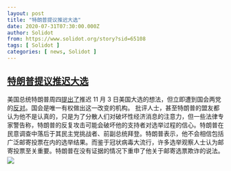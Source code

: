 ```yaml
---
layout: post
title: "特朗普提议推迟大选"
date: 2020-07-31T07:30:00.000Z
author: Solidot
from: https://www.solidot.org/story?sid=65108
tags: [ Solidot ]
categories: [ news, Solidot ]
---
```

<!--1596180600000-->
[特朗普提议推迟大选](https://www.solidot.org/story?sid=65108)
------

<div>
美国总统特朗普周四<a href="https://news.slashdot.org/story/20/07/30/140206/trump-suggests-delaying-election-amid-fraud-claims-but-has-no-power-to-do-so">提出了</a>推迟 11 月 3 日美国大选的想法，但立即遭到国会两党的<a href="https://cn.reuters.com/article/usa-trump-delay-vote-0730-wrapup-idCNKCS24W027">反对</a>。国会是唯一有权做出这一改变的机构。 批评人士，甚至特朗普的盟友都认为他不是认真的，只是为了分散人们对破坏性经济消息的注意力，但一些法律专家警告称，特朗普的反复攻击可能会破坏他的支持者对选举过程的信心。特朗普在民意调查中落后于其民主党挑战者、前副总统拜登。特朗普表示，他不会相信包括广泛邮寄投票在内的选举结果。而鉴于冠状病毒大流行，许多选举观察人士认为邮寄投票至关重要。特朗普在没有证据的情况下重申了他关于邮寄选票欺诈的说法。                      <img src="https://img.solidot.org//0/446/liiLIZF8Uh6yM.jpg" style="display:block;margin:5px 0" referrerpolicy="no-referrer">
</div>
